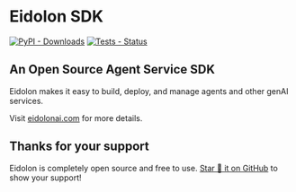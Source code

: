 # Eidolon SDK

[![PyPI - Downloads](https://img.shields.io/pypi/dm/eidolon-ai-sdk)](https://pypistats.org/packages/eidolon-ai-sdk)
[![Tests - Status](https://img.shields.io/github/actions/workflow/status/eidolon-ai/eidolon/test_python.yml?style=flat&label=test)](https://github.com/eidolon-ai/eidolon/actions/workflows/test.yml?query=branch%3Amain)

## An Open Source Agent Service SDK


Eidolon makes it easy to build, deploy, and manage agents and other genAI services.

Visit [eidolonai.com](https://www.eidolonai.com/) for more details.

## Thanks for your support

Eidolon is completely open source and free to use. [Star 🌟 it on GitHub](https://github.com/eidolon-ai/eidolon) to show 
your support!
